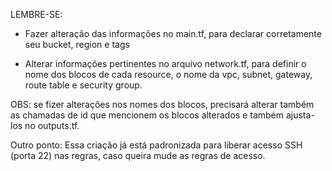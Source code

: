 LEMBRE-SE:

- Fazer alteração das informações no main.tf, para declarar corretamente seu bucket, region e tags

- Alterar informações pertinentes no arquivo network.tf, para definir o nome dos blocos de cada resource, o nome da vpc, subnet, gateway, route table e security group.

OBS: se fizer alterações nos nomes dos blocos, precisará alterar também as chamadas de id que mencionem os blocos alterados e também ajusta-los no outputs.tf.

Outro ponto: Essa criação já está padronizada para liberar acesso SSH (porta 22) nas regras, caso queira mude as regras de acesso.
